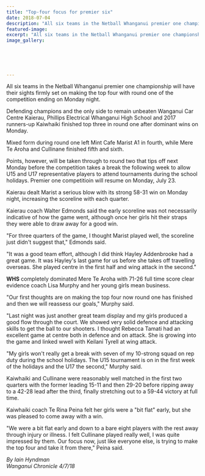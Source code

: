 ```yaml
---
title: "Top-four focus for premier six"
date: 2018-07-04
description: "All six teams in the Netball Whanganui premier one championship will have their sights firmly set on making the top four..."
featured-image: 
excerpt: "All six teams in the Netball Whanganui premier one championship will have their sights firmly set on making the top four with round one of the competition ending on Monday night."
image_gallery:
	
	
	
	
	
---
```


<p class="element element-paragraph">All six teams in the Netball Whanganui premier one championship will have their sights firmly set on making the top four with round one of the competition ending on Monday night.</p>
<p class="element element-paragraph">Defending champions and the only side to remain unbeaten Wanganui Car Centre Kaierau, Phillips Electrical Whanganui High School and 2017 runners-up Kaiwhaiki finished top three in round one after dominant wins on Monday.</p>
<p class="element element-paragraph">Mixed form during round one left&nbsp;Mint Cafe Marist A1 in fourth, while Mere Te Aroha and Cullinane finished fifth and sixth.</p>
<p class="element element-paragraph">Points, however, will be taken through to round two that tips off next Monday before the competition takes a break the following week to allow U15 and U17 representative players to attend tournaments during the school holidays. Premier one competitioin will resume on Monday, July 23.</p>
<p class="element element-paragraph">Kaierau dealt Marist a serious blow with its strong 58-31 win on Monday night, increasing the scoreline with each quarter.</p>
<p class="element element-paragraph">Kaierau coach Walter Edmonds said the early scoreline was not necessarily indicative of how the game went, although once her girls hit their straps they were able to draw away for a good win.</p>
<p class="element element-paragraph">"For three quarters of the game, I thought Marist played well, the scoreline just didn't suggest that," Edmonds said.</p>
<p class="element element-paragraph">"It was a good team effort, although I did think Hayley Addenbrooke had a great game. It was Hayley's last game for us before she takes off travelling overseas. She played centre in the first half and wing attack in the second."</p>
<p class="element element-paragraph"><strong>WHS</strong> completely dominated Mere Te Aroha with 71-26 full time score clear evidence coach Lisa Murphy and her young girls mean business.</p>
<p class="element element-paragraph">"Our first thoughts are on making the top four now round one has finished and then we will reassess our goals," Murphy said.</p>
<p class="element element-paragraph">"Last night was just another great team display and my girls produced a good flow through the court. We showed very solid defence and attacking skills to get the ball to our shooters. I thought Rebecca Tamati had an excellent game at centre both in defence and on attack. She is growing into the game and linked wwell with Keilani Tyrell at wing attack.</p>
<p class="element element-paragraph">"My girls won't really get a break with seven of my 10-strong squad on rep duty during the school holidays. The U15 tournament is on in the first week of the holidays and the U17 the second," Murphy said.</p>
<p class="element element-paragraph">Kaiwhaiki and Cullinane were reasonably well matched in the first two quarters with the former leading 15-11 and then 29-20 before ripping away to a 42-28 lead after the third, finally stretching out to a 59-44 victory at full time.</p>
<p class="element element-paragraph">Kaiwhaiki coach Te Rina Peina felt her girls were a "bit flat" early, but she was pleased to come away with a win.</p>
<p class="element element-paragraph">"We were a bit flat early and down to a bare eight players with the rest away through injury or illness. I felt Cullinane played really well, I was quite impressed by them. Our focus now, just like everyone else, is trying to make the top four and take it from there," Peina said.</p>
<p class="element element-paragraph"><em>By Iain Hyndman</em><br /><em>Wanganui Chronicle 4/7/18</em></p>

